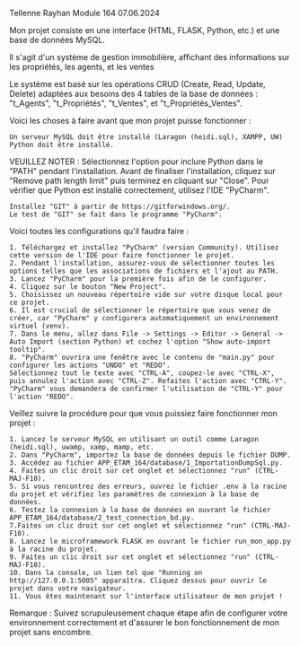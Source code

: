 Tellenne Rayhan Module 164 07.06.2024

Mon projet consiste en une interface (HTML, FLASK, Python, etc.) et une base de données MySQL.

Il s'agit d'un système de gestion immobilière, affichant des informations sur les propriétés, les agents, et les ventes

Le système est basé sur les opérations CRUD (Create, Read, Update, Delete) adaptées aux besoins des 4 tables de la base de données : "t_Agents", "t_Propriétés", "t_Ventes", et "t_Propriétés_Ventes".

Voici les choses à faire avant que mon projet puisse fonctionner : 
```text
Un serveur MySQL doit être installé (Laragon (heidi.sql), XAMPP, UW)
Python doit être installé.
```
VEUILLEZ NOTER : Sélectionnez l'option pour inclure Python dans le "PATH" pendant l'installation. Avant de finaliser l'installation, cliquez sur "Remove path length limit" puis terminez en cliquant sur "Close". Pour vérifier que Python est installé correctement, utilisez l'IDE "PyCharm".
```text
Installez "GIT" à partir de https://gitforwindows.org/.
Le test de "GIT" se fait dans le programme "PyCharm".
```
Voici toutes les configurations qu'il faudra faire :
```text
1. Téléchargez et installez "PyCharm" (version Community). Utilisez cette version de l'IDE pour faire fonctionner le projet.
2. Pendant l'installation, assurez-vous de sélectionner toutes les options telles que les associations de fichiers et l'ajout au PATH.
3. Lancez "PyCharm" pour la première fois afin de le configurer. 
4. Cliquez sur le bouton "New Project".
5. Choisissez un nouveau répertoire vide sur votre disque local pour ce projet.
6. Il est crucial de sélectionner le répertoire que vous venez de créer, car "PyCharm" y configurera automatiquement un environnement virtuel (venv).
7. Dans le menu, allez dans File -> Settings -> Editor -> General -> Auto Import (section Python) et cochez l'option "Show auto-import tooltip".
8. "PyCharm" ouvrira une fenêtre avec le contenu de "main.py" pour configurer les actions "UNDO" et "REDO".
Sélectionnez tout le texte avec "CTRL-A", coupez-le avec "CTRL-X", puis annulez l'action avec "CTRL-Z". Refaites l'action avec "CTRL-Y". "PyCharm" vous demandera de confirmer l'utilisation de "CTRL-Y" pour l'action "REDO".
```
Veillez suivre la procédure pour que vous puissiez faire fonctionner mon projet : 
```text
1. Lancez le serveur MySQL en utilisant un outil comme Laragon (heidi.sql), uwamp, xamp, mamp, etc.
2. Dans "PyCharm", importez la base de données depuis le fichier DUMP.
3. Accédez au fichier APP_ETAM_164/database/1_ImportationDumpSql.py.
4. Faites un clic droit sur cet onglet et sélectionnez "run" (CTRL-MAJ-F10).
5. Si vous rencontrez des erreurs, ouvrez le fichier .env à la racine du projet et vérifiez les paramètres de connexion à la base de données.
6. Testez la connexion à la base de données en ouvrant le fichier APP_ETAM_164/database/2_test_connection_bd.py.
7.Faites un clic droit sur cet onglet et sélectionnez "run" (CTRL-MAJ-F10).
8. Lancez le microframework FLASK en ouvrant le fichier run_mon_app.py à la racine du projet.
9. Faites un clic droit sur cet onglet et sélectionnez "run" (CTRL-MAJ-F10).
10. Dans la console, un lien tel que "Running on http://127.0.0.1:5005" apparaîtra. Cliquez dessus pour ouvrir le projet dans votre navigateur.
11. Vous êtes maintenant sur l'interface utilisateur de mon projet !
```
Remarque : Suivez scrupuleusement chaque étape afin de configurer votre environnement correctement et d'assurer le bon fonctionnement de mon projet sans encombre.

